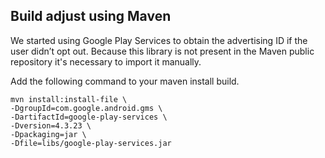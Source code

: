 ## Build adjust using Maven

We started using Google Play Services to obtain the advertising ID if the user didn’t opt out.
Because this library is not present in the Maven public repository it's necessary to import it manually.

Add the following command to your maven install build.
```
mvn install:install-file \
-DgroupId=com.google.android.gms \
-DartifactId=google-play-services \
-Dversion=4.3.23 \
-Dpackaging=jar \
-Dfile=libs/google-play-services.jar
```

